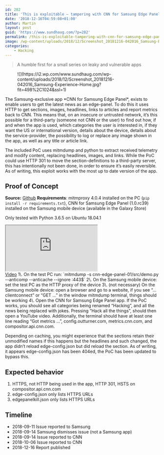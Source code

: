 ```yaml
---
id: 282
title: 'This is exploitable – tampering with CNN for Samsung Edge Panel'
date: '2018-12-16T04:59:08+01:00'
author: Martin
layout: post
guid: 'https://www.sundhaug.com/?p=282'
permalink: /this-is-exploitable-tampering-with-cnn-for-samsung-edge-panel/
image: /wp-content/uploads/2018/12/Screenshot_20181216-042016_Samsung-Experience-Home.jpg
categories:
    - Hacking
---
```


> A humble first for a small series on leaky and vulnerable apps

<div class="wp-block-image"><figure class="alignleft is-resized">![](https://i2.wp.com/www.sundhaug.com/wp-content/uploads/2018/12/Screenshot_20181216-042016_Samsung-Experience-Home.jpg?fit=498%2C1024&ssl=1)</figure></div>The Samsung-exclusive app *CNN for Samsung Edge <g class="gr_ gr_122 gr-alert gr_gramm gr_inline_cards gr_run_anim Punctuation only-del replaceWithoutSep" data-gr-id="122" id="122">Panel</g>*<g class="gr_ gr_122 gr-alert gr_gramm gr_inline_cards gr_disable_anim_appear Punctuation only-del replaceWithoutSep" data-gr-id="122" id="122">,</g> exists to enable users to get the latest news as an edge-panel. To do this it uses HTTP to get sections, images, headlines, links to articles and report metrics back to CNN. This means that, on an insecure or untrusted network, it’s this possible for a third-party (someone not CNN or the user) to find out how, if and when the app is used, which categories the user is interested in, if they want the US or international version, details about the device, details about the <g class="gr_ gr_3461 gr-alert gr_spell gr_inline_cards gr_run_anim ContextualSpelling ins-del" data-gr-id="3461" id="3461">service-provider</g>, the possibility to log or replace any image shown in the app, as well as any title or article link.

The included PoC uses mitmdump and python to extract received telemetry and modify content, replacing headlines, images, and links. While the PoC could use HTTP 301 to move the section-definitions to a third-party server, this has intentionally not been done, in order to ensure it’s easily reversible. As of writing, this exploit works with the most up to date version of the app.

## Proof of Concept

**Source:** [Github](https://github.com/sundhaug92/cnn-edge-panel-poc)
**Requirements**: mitmproxy 4.0.4 installed on the PC (`pip install -r requirements.txt`), CNN for Samsung Edge Panel (1.0.rc39) installed on the Samsung mobile device (available in the Galaxy Store)

Only tested with Python 3.6.5 on Ubuntu 18.04.1

<iframe width="#{@width}" height="#{@height}" src="https://www.youtube.com/embed/Fwo83PC8qbw"></iframe><br /> <a href="https://www.youtube.com/watch?v=Fwo83PC8qbw">Video</a>
1\. On the test PC run: `mitmdump -s cnn-edge-panel-01/src/demo.py --anticomp --anticache --ignore :443$`
2\. On the Samsung mobile device: set the test PC as the HTTP proxy of the device
3\. (not necessary) On the Samsung mobile device: open a browser and go to a website, if you see “… <g class="gr_ gr_16 gr-alert gr_spell gr_inline_cards gr_run_anim ContextualSpelling ins-del multiReplace" data-gr-id="16" id="16">clientconnect</g>” or “GET …” in the window mitmdump terminal, things should be working
4\. Open the CNN for Samsung Edge Panel app. If the PoC works, you should see all categories being renamed “Hacking”, and all the news being replaced with jokes. Pressing “Hack all the things”, should then open a YouTube video. Additionally, the terminal should have at least one line reading “Got metrics …”, config.outturner.com, metrics.cnn.com, and compositor.api.cnn.com.

Depending on caching, you might experience that the sections retain their unmodified names if this happens but the headlines and such changed, the app didn’t reload edge-config.json but did reload the section. As of writing, it appears edge-config.json has been 404ed, the PoC has been updated to bypass this.

## Expected behavior

1. HTTPS, not HTTP being used in the app, HTTP 301, HSTS on compositor.api.cnn.com
2. edge-config.json only lists HTTPS URLs
3. edgepanelkill.json only lists HTTPS URLs

## Timeline

- 2018-09-11 Issue reported to Samsung
- 2018-09-14 Samsung dismisses issue (not a Samsung app)
- 2018-09-14 Issue reported to CNN
- 2018-10-06 Issue reported to CNN
- 2018-12-16 Report published